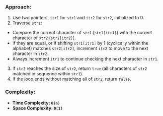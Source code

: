 ### Approach:
1. Use two pointers, `itr1` for `str1` and `itr2` for `str2`, initialized to 0.
2. Traverse `str1`:
- Compare the current character of `str1` (`str1[itr1]`) with the current character of `str2` (`str2[itr2]`).
- If they are equal, or if shifting `str1[itr1]` by 1 (cyclically within the alphabet) matches `str2[itr2]`, increment `itr2` to move to the next character in `str2`.
- Always increment `itr1` to continue checking the next character in `str1`.
3. If `itr2` reaches the size of `str2`, return `true` (all characters of `str2` matched in sequence within `str1`).
4. If the loop ends without matching all of `str2`, return `false`.
​
### Complexity:
- **Time Complexity: `O(n)`**
- **Space Complexity: `O(1)`**